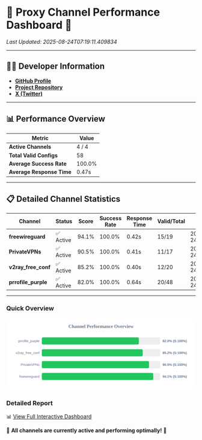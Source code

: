 # 🌟 Proxy Channel Performance Dashboard 🌟

_Last Updated: 2025-08-24T07:19:11.409834_

---

## 👩‍💻 Developer Information

- **[GitHub Profile](https://github.com/4n0nymou3)**  
- **[Project Repository](https://github.com/4n0nymou3/multi-proxy-config-fetcher)**  
- **[X (Twitter)](https://x.com/4n0nymou3)**  

---

## 📊 Performance Overview

| Metric                | Value       |
|-----------------------|-------------|
| **Active Channels**   | 4 / 4       |
| **Total Valid Configs** | 58          |
| **Average Success Rate** | 100.0%      |
| **Average Response Time** | 0.47s       |

---

## 📋 Detailed Channel Statistics

| Channel          | Status     | Score  | Success Rate | Response Time | Valid/Total | Last Success               |
|------------------|------------|--------|--------------|---------------|-------------|----------------------------|
| **freewireguard**  | ✅ Active  | 94.1%  | 100.0% | 0.42s         | 15/19       | 2025-08-24T07:19:11.408110 |
| **PrivateVPNs**  | ✅ Active  | 90.5%  | 100.0% | 0.41s         | 11/17       | 2025-08-24T07:19:10.959697 |
| **v2ray_free_conf**  | ✅ Active  | 85.2%  | 100.0% | 0.40s         | 12/20       | 2025-08-24T07:19:10.508813 |
| **prrofile_purple**  | ✅ Active  | 82.0%  | 100.0% | 0.64s         | 20/48       | 2025-08-24T07:19:10.027851 |

---

### Quick Overview
<div align="center">
  <a href="https://raw.githubusercontent.com/nullluser/NullRepo/refs/heads/main/assets/channel_stats_chart.svg">
    <img src="https://raw.githubusercontent.com/nullluser/NullRepo/refs/heads/main/assets/channel_stats_chart.svg" alt="Source Performance Statistics" width="800">
  </a>
</div>

### Detailed Report
📊 [View Full Interactive Dashboard](https://htmlpreview.github.io/?https://github.com/nullluser/NullRepo/blob/main/assets/performance_report.html)

🎉 **All channels are currently active and performing optimally!** 🎉
